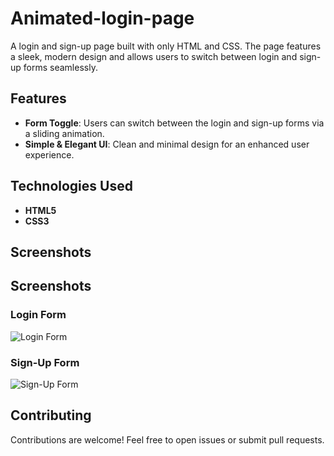 # Animated-login-page

A login and sign-up page built with only HTML and CSS. The page features a sleek, modern design and allows users to switch between login and sign-up forms seamlessly.

## Features

- **Form Toggle**: Users can switch between the login and sign-up forms via a sliding animation.
- **Simple & Elegant UI**: Clean and minimal design for an enhanced user experience.

## Technologies Used

- **HTML5**
- **CSS3**

## Screenshots

## Screenshots

### Login Form
![Login Form](.src/assets/login.png)

### Sign-Up Form
![Sign-Up Form](.src/assets/signup.png)

## Contributing

Contributions are welcome! Feel free to open issues or submit pull requests.
